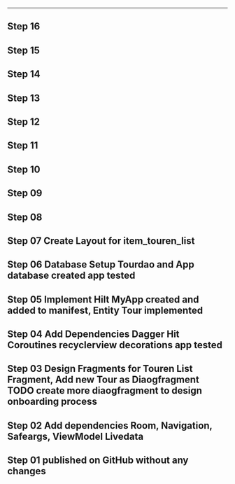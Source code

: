 



-------------------------------------------------------------------------------
Step 16
-------------------------------------------------------------------------------
Step 15
-------------------------------------------------------------------------------
Step 14
-------------------------------------------------------------------------------
Step 13
-------------------------------------------------------------------------------
Step 12
-------------------------------------------------------------------------------
Step 11
-------------------------------------------------------------------------------
Step 10
-------------------------------------------------------------------------------
Step 09
-------------------------------------------------------------------------------
Step 08     
-------------------------------------------------------------------------------
Step 07     Create Layout for item_touren_list
-------------------------------------------------------------------------------
Step 06     Database Setup
            Tourdao and App database created
            app tested
-------------------------------------------------------------------------------
Step 05     Implement Hilt
            MyApp created and added to manifest, Entity Tour implemented
-------------------------------------------------------------------------------
Step 04     Add Dependencies Dagger Hit 
            Coroutines recyclerview decorations
            app tested            
-------------------------------------------------------------------------------
Step 03     Design Fragments for Touren
            List Fragment, Add new Tour as Diaogfragment
            TODO create more diaogfragment to design onboarding process
-------------------------------------------------------------------------------
Step 02     Add dependencies
            Room, Navigation, Safeargs, ViewModel Livedata
-------------------------------------------------------------------------------
Step 01     published on GitHub without any changes
-------------------------------------------------------------------------------